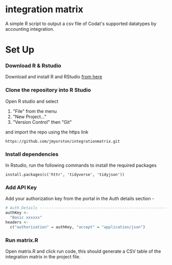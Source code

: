 # integration matrix
A simple R script to output a csv file of Codat's supported datatypes by accounting integration.

# Set Up
### Download R & Rstudio
Download and install R and RStudio [from here](https://posit.co/download/rstudio-desktop/)

### Clone the repository into R Studio
Open R studio and select 
1. "File" from the menu
1. "New Project..." 
1. "Version Control" then "Git"

and import the repo using the https link
```
https://github.com/jmyorston/integrationmatrix.git
```

###  Install dependencies
In Rstudio, run the following commands to install the required packages
```
install.packages(c('httr', 'tidyverse', 'tidyjson'))
```

### Add API Key
Add your authorization key from the portal in the Auth details section -
``` R
# Auth Details ------------------------------------------------------------
authKey <-
  "Basic xxxxxx"
headers <-
  c("authorization" = authKey, "accept" = "application/json")

```

### Run matrix.R
Open matrix.R and click run code, this should generate a CSV table of the integration matrix in the project file.
